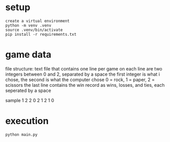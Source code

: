 # setup

```
create a virtual environment
python -m venv .venv
source .venv/bin/activate
pip install -r requirements.txt
```
# game data

file structure: text file that contains one line per game
on each line are two integers between 0 and 2, separated by a space
the first integer is what i chose, the second is what the computer chose
0 = rock, 1 = paper, 2 = scissors
the last line contains the win record as wins, losses, and ties, each seperated by a space

sample
1 2
2 0
2 1
2 1 0

# execution

```
python main.py
```